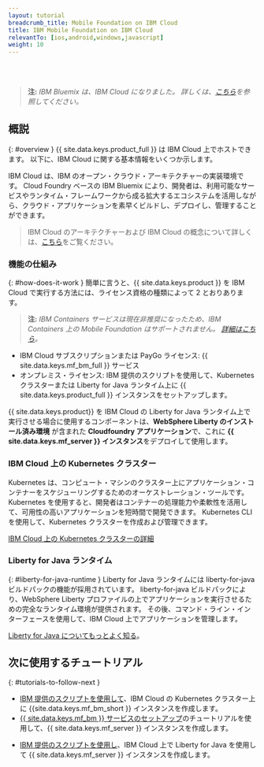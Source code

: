 ```yaml
---
layout: tutorial
breadcrumb_title: Mobile Foundation on IBM Cloud
title: IBM Mobile Foundation on IBM Cloud
relevantTo: [ios,android,windows,javascript]
weight: 10
---
```

<!-- NLS_CHARSET=UTF-8 -->
<br/><br/>
> **注:** *IBM Bluemix は、IBM Cloud になりました。 詳しくは、[こちら](https://www.ibm.com/blogs/bluemix/2017/10/bluemix-is-now-ibm-cloud/)を参照してください。*

## 概説
{: #overview }
{{ site.data.keys.product_full }} は IBM Cloud 上でホストできます。 以下に、IBM Cloud に関する基本情報をいくつか示します。

IBM Cloud は、IBM のオープン・クラウド・アーキテクチャーの実装環境です。 Cloud Foundry ベースの IBM Bluemix により、開発者は、利用可能なサービスやランタイム・フレームワークから成る拡大するエコシステムを活用しながら、クラウド・アプリケーションを素早くビルドし、デプロイし、管理することができます。

> IBM Cloud のアーキテクチャーおよび IBM Cloud の概念について詳しくは、[こちら](https://console.bluemix.net/docs/overview/ibm-cloud.html#overview)をご覧ください。

### 機能の仕組み
{: #how-does-it-work }
簡単に言うと、{{ site.data.keys.product }} を IBM Cloud で実行する方法には、ライセンス資格の種類によって 2 とおりあります。

> **注:** *IBM Containers サービスは現在非推奨になったため、IBM Containers 上の Mobile Foundation はサポートされません。 [詳細はこちら](https://www.ibm.com/blogs/bluemix/2017/07/deprecation-single-scalable-group-container-service-bluemix-public/)。*

* IBM Cloud サブスクリプションまたは PayGo ライセンス: {{ site.data.keys.mf_bm_full }} サービス
* オンプレミス・ライセンス: IBM 提供のスクリプトを使用して、Kubernetes クラスターまたは Liberty for Java ランタイム上に {{ site.data.keys.product_full }} インスタンスをセットアップします。

<!--To run {{ site.data.keys.product }} on Bluemix IBM Containers, several components must interact with one another: the first component is an **image** that contains a **Linux distribution with a WebSphere Liberty installation**, with a **{{ site.data.keys.mf_server }} instance** deployed to it. The image is then stored inside an **IBM Container**, and the IBM Container is managed by **Bluemix**.-->

{{ site.data.keys.product}} を IBM Cloud の Liberty for Java ランタイム上で実行させる場合に使用するコンポーネントは、**WebSphere Liberty のインストール済み環境** が含まれた **Cloudfoundry アプリケーション**で、これに **{{ site.data.keys.mf_server }} インスタンス**をデプロイして使用します。

### IBM Cloud 上の Kubernetes クラスター
Kubernetes は、コンピュート・マシンのクラスター上にアプリケーション・コンテナーをスケジューリングするためのオーケストレーション・ツールです。 Kubernetes を使用すると、開発者はコンテナーの処理能力や柔軟性を活用して、可用性の高いアプリケーションを短時間で開発できます。
Kubernetes CLI を使用して、Kubernetes クラスターを作成および管理できます。

[IBM Cloud 上の Kubernetes クラスターの詳細](https://console.bluemix.net/docs/containers/cs_tutorials.html#cs_tutorials)

<!--### IBM Containers
{: #ibm-containers }
IBM Containers are objects that are used to run images in a hosted cloud environment. IBM Containers hold everything that an app needs to run.

IBM Container infrastructure includes a private registry for your images, so that you can upload, store, and retrieve them. You can make those images available for Bluemix to manage them. A command line interface is then used to manage your containers on Bluemix - More on this in the following tutorials.

[Learn more about IBM Containers](https://www.ng.bluemix.net/docs/containers/container_index.html).-->

### Liberty for Java ランタイム
{: #liberty-for-java-runtime }
Liberty for Java ランタイムには liberty-for-java ビルドパックの機能が採用されています。 liberty-for-java ビルドパックにより、WebSphere Liberty プロファイルの上でアプリケーションを実行させるための完全なランタイム環境が提供されます。 その後、コマンド・ライン・インターフェースを使用して、IBM Cloud 上でアプリケーションを管理します。

[Liberty for Java についてもっとよく知る](https://console.bluemix.net/docs/runtimes/liberty/index.html)。


## 次に使用するチュートリアル
{: #tutorials-to-follow-next }

* [IBM 提供のスクリプトを使用して](mobilefirst-server-on-kubernetes-using-scripts/)、IBM Cloud の Kubernetes クラスター上に {{site.data.keys.mf_bm_short }} インスタンスを作成します。
* [{{ site.data.keys.mf_bm }} サービスのセットアップ](using-mobile-foundation/)のチュートリアルを使用して、{{ site.data.keys.mf_server }} インスタンスを作成します。
<!--* Create a {{ site.data.keys.mf_server }} instance on Bluemix [using IBM provided scripts](mobilefirst-server-using-scripts/) using IBM Containers.-->
* [IBM 提供のスクリプトを使用し](mobilefirst-server-using-scripts-lbp/)、IBM Cloud 上で Liberty for Java を使用して {{ site.data.keys.mf_server }} インスタンスを作成します。
